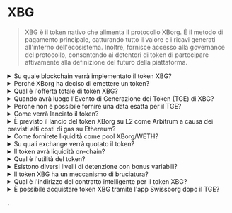 # XBG

> XBG è il token nativo che alimenta il protocollo XBorg. È il metodo di pagamento principale, catturando tutto il valore e i ricavi generati all'interno dell'ecosistema. Inoltre, fornisce accesso alla governance del protocollo, consentendo ai detentori di token di partecipare attivamente alla definizione del futuro della piattaforma.

<details>

<summary>Su quale blockchain verrà implementato il token XBG?</summary>

Il token XBG sarà implementato sulla blockchain di Ethereum e verrà collegato alla rete Polygon per una maggiore scalabilità ed efficienza. Inoltre, una quota separata di token XBG sarà riservata per l'implementazione sulla catena Borg una volta che sarà completamente operativa. Questo approccio multi-chain garantisce un'ampia accessibilità e versatilità per i detentori di token.

</details>

<details>

<summary>Perché XBorg ha deciso di emettere un token?</summary>

XBorg è profondamente impegnata nel promuovere un ecosistema incentrato sulla comunità e la nostra decisione di emettere un token riflette questo impegno. A differenza dei modelli aziendali tradizionali che si concentrano sull'accumulo di valore basato sulle azioni, tutti i flussi di cassa generati all'interno del nostro ecosistema vengono ridirezionati al tesoro della DAO (Organizzazione Autonoma Decentralizzata). Questo modello facilita un coinvolgimento più diretto della comunità e allinea gli interessi in modo più efficace.

Introducendo il token XBG, creiamo un'economia all'interno del protocollo in cui il token funge da principale mezzo di transazione. Questa mossa segna un passaggio verso un modello più partecipativo e basato sulla comunità, in cui ogni membro ha voce in capitolo nella direzione della piattaforma e condivide il suo successo. È un approccio innovativo che sottolinea la nostra convinzione nel potenziale trasformativo delle reti decentralizzate.

</details>

<details>

<summary>Qual è l'offerta totale di token XBG?</summary>

L'offerta massima di token XBG è stata fissata a 1.000.000.000 (1 miliardo).

</details>

<details>

<summary>Quando avrà luogo l'Evento di Generazione dei Token (TGE) di XBG?</summary>

Il TGE avverrà verso la fine del 2023.

</details>

<details>

<summary>Perché non è possibile fornire una data esatta per il TGE?</summary>

Come team, crediamo che le prospettive criptovalutarie verso la fine del 2023 e vicino ai dimezzamenti di Bitcoin saranno positive. Attualmente, il team di XBorg sta discutendo con exchange di alto livello, le cui opinioni hanno un peso considerevole nel determinare il momento ideale per la quotazione del token. È importante notare che lanciare un token durante periodi di liquidità incerta e interesse per le monete alternative può comportare un rischio.

Inoltre, riconosciamo che il valore di un token risiede nella solidità dell'ecosistema in cui opera. Pertanto, il nostro obiettivo è coltivare una base utenti di almeno 100.000 prima di lanciare il token.

Guardando avanti, il nostro team è ottimista sul potenziale del mercato delle criptovalute verso la fine del 2023, soprattutto alla luce dei prossimi dimezzamenti di Bitcoin.

</details>

<details>

<summary>Come verrà lanciato il token?</summary>

Abbiamo intenzione di rilasciare il token tramite un Balancer Liquidity Bootstrapping Pool. Si prega di notare che ciò potrebbe cambiare in base alle richieste degli exchange e alle condizioni di mercato.

</details>

<details>

<summary>È previsto il lancio del token XBorg su L2 come Arbitrum a causa dei previsti alti costi di gas su Ethereum?</summary>

Sì, il token sarà lanciato su ETH come mercato principale e collegato a Polygon e, in seguito, ad altri L2.

</details>

<details>

<summary>Come fornirete liquidità come pool XBorg/WETH?</summary>

Il 5% del capitale del round iniziale e una parte significativa della vendita pubblica saranno utilizzati come liquidità nelle AMM.

</details>

<details>

<summary>Su quali exchange verrà quotato il token?</summary>

Stiamo valutando la possibilità di collaborare con le seguenti parti.

_Exchange di livello 1:_

* Binance
* Coinbase

_e exchange di livello 2:_

* Kraken
* OKX
* ByBit
* Kucoin

Sebbene alcune discussioni siano progredite più di altre, non siamo in grado di confermare alcuna quotazione su exchange a causa dell'esistenza di accordi di non divulgazione relativi a determinate discussioni.

</details>

<details>

<summary>Il token avrà liquidità on-chain?</summary>

Sì, sarà disponibile un pool Uniswap sulla rete Ethereum (QuickSwap per Polygon) e XBorg fornirà la liquidità iniziale. Inoltre, incentiviamo ulteriormente le forniture di liquidità di terze parti con ricompense LP. Il 5% del capitale del round iniziale e una parte significativa della vendita pubblica saranno utilizzati come liquidità nelle AMM.

</details>

<details>

<summary>Qual è l'utilità del token?</summary>

Il token XBG svolge un ruolo cruciale nella rete, fungendo da principale mezzo di pagamento, governance e incentivi del protocollo.

**Pagamenti in-app e commissioni di piattaforma**

XBG è il metodo principale di pagamento e transazione all'interno del protocollo, soggetto a determinate commissioni. Per gli utenti Web2 che preferiscono il pagamento in valuta fiat, XBorg acquisisce l'equivalente di token XBG sul mercato aperto. L'elenco delle commissioni raccolte tramite il protocollo può essere trovato nella slide: Sostenibilità e ricavi del protocollo. Queste commissioni vengono addebitate in XBG.

**Governance**

Il token XBG viene utilizzato per le azioni di governance nella XBorg DAO durante l'Evento di Generazione dei Token. I detentori di token XBG hanno la possibilità di votare sulle decisioni chiave riguardanti lo sviluppo del protocollo.

**Staking**

Il 50% delle commissioni e dei ricavi pagati in XBG sono destinati al pool di ricompense per lo staking. La quantità di ricompense per lo staking ricevute è determinata dalla durata del periodo di blocco e dallo status individuale all'interno del protocollo.

**Accesso al protocollo**

Alcune funzionalità e utilità del protocollo sono soggette a restrizioni di accesso in base alla quantità di XBG detenuti e allo status dell'utente all'interno del protocollo.

</details>

<details>

<summary>Esistono diversi livelli di detenzione con bonus variabili?</summary>

Attualmente, possedere token XBG non conferisce alcun livello particolare; tuttavia, va notato che l'accesso a determinate funzionalità sarà condizionato dalla quantità di XBG detenuti.

</details>

<details>

<summary>Il token XBG ha un meccanismo di bruciatura?</summary>

Attualmente, il 50% dei ricavi viene destinato al rendimento dello staking, mentre il resto viene destinato al tesoro. La governance potrebbe decidere la suddivisione esatta dei ricavi e destinare una parte per un meccanismo di bruciatura.

</details>

<details>

<summary>Qual è l'indirizzo del contratto intelligente per il token XBG?</summary>

Il contratto del token XBG non è stato ancora implementato su testnet o mainnet. Pertanto, non sono disponibili indirizzi di contratto.

</details>

<details>

<summary>È possibile acquistare token XBG tramite l'app Swissborg dopo il TGE?</summary>

È molto probabile. Per essere quotato su SwissBorg, il token XBG deve essere quotato su Kraken, Binance o LBank.

</details>

.